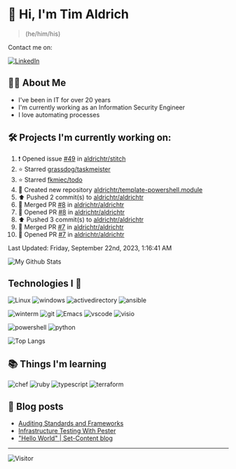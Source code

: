 # 👋 Hi, I'm Tim Aldrich

> (he/him/his)

Contact me on:

<a href="https://www.linkedin.com/in/timothy-r-aldrich/?lipi=urn%3Ali%3Apage%3Ad_flagship3_feed%3BMS0i193dS%2Fi6SvBKYxyEnQ%3D%3D">![LinkedIn](https://img.shields.io/badge/LinkedIn-0077B5?style=for-the-badge&logo=linkedin&logoColor=white)</a>



## 👩‍💻 About Me

- I've been in IT for over 20 years
- I'm currently working as an Information Security Engineer
- I love automating processes

## 🛠️ Projects I'm currently working on:


<!--RECENT_ACTIVITY:start-->
1. ❗️ Opened issue [#49](https://github.com/aldrichtr/stitch/issues/49) in [aldrichtr/stitch](https://github.com/aldrichtr/stitch)<br>
2. ⭐ Starred [grassdog/taskmeister](https://github.com/grassdog/taskmeister)<br>
3. ⭐ Starred [fkmiec/todo](https://github.com/fkmiec/todo)<br>
4. 📔 Created new repository [aldrichtr/template-powershell.module](https://github.com/aldrichtr/template-powershell.module)<br>
5. ⬆️ Pushed 2 commit(s) to [aldrichtr/aldrichtr](https://github.com/aldrichtr/aldrichtr)<br>
6. 🎉 Merged PR [#8](https://github.com/aldrichtr/aldrichtr/pull/8) in [aldrichtr/aldrichtr](https://github.com/aldrichtr/aldrichtr)<br>
7. 💪 Opened PR [#8](https://github.com/aldrichtr/aldrichtr/pull/8) in [aldrichtr/aldrichtr](https://github.com/aldrichtr/aldrichtr)<br>
8. ⬆️ Pushed 3 commit(s) to [aldrichtr/aldrichtr](https://github.com/aldrichtr/aldrichtr)<br>
9. 🎉 Merged PR [#7](https://github.com/aldrichtr/aldrichtr/pull/7) in [aldrichtr/aldrichtr](https://github.com/aldrichtr/aldrichtr)<br>
10. 💪 Opened PR [#7](https://github.com/aldrichtr/aldrichtr/pull/7) in [aldrichtr/aldrichtr](https://github.com/aldrichtr/aldrichtr)<br>
<!--RECENT_ACTIVITY:end-->

<!--RECENT_ACTIVITY:last_update-->
Last Updated: Friday, September 22nd, 2023, 1:16:41 AM
<!--RECENT_ACTIVITY:last_update_end-->


<!--
  Configuration for the Github stats widget:
  https://github.com/anuraghazra/github-readme-stats
-->
![My Github Stats](https://github-readme-stats.vercel.app/api?username=aldrichtr&count_private=true&show=prs_merged,reviews&show_icons=true&theme=onedark)

## Technologies I 💖



<!--
  these urls are helpful in creating these:
  https://simpleicons.org/
  https://github.com/simple-icons/simple-icons/blob/develop/slugs.md
  https://shields.io/category/activity
-->

![Linux](https://img.shields.io/badge/linux-282C34?logo=linux&logoColor=white&style=plastic)
![windows](https://img.shields.io/badge/windows-282C34?logo=windows&style=plastic)
![activedirectory](https://img.shields.io/badge/activedirectory-282C34?logo=microsoft&style=plastic)
![ansible](https://img.shields.io/badge/ansible-282C34?logo=ansible&style=plastic)

![winterm](https://img.shields.io/badge/winterm-282C34?logo=windowsterminal&style=plastic)
![git](https://img.shields.io/badge/git-282C34?logo=git&logoColor=F05032&style=plastic)
![Emacs](https://img.shields.io/badge/gnuemacs-282C34?logo=gnuemacs&logoColor=blueviolet&style=plastic)
![vscode](https://img.shields.io/badge/vscode-282C34?logo=visualstudiocode&style=plastic)
![visio](https://img.shields.io/badge/visio-282C34?logo=microsoftvisio&style=plastic)

![powershell](https://img.shields.io/badge/powershell-282C34?logo=powershell&style=plastic)
![python](https://img.shields.io/badge/python-282C34?logo=python&style=282C34plastic)

![Top Langs](https://github-readme-stats.vercel.app/api/top-langs/?username=aldrichtr&layout=donut-vertical&theme=onedark)

## 📚 Things I'm learning

![chef](https://img.shields.io/badge/chef-282C34?logo=chef&style=plastic)
![ruby](https://img.shields.io/badge/ruby-282C34?logo=ruby&style=plastic)
![typescript](https://img.shields.io/badge/typescript-282C34?logo=typescript&style=plastic)
![terraform](https://img.shields.io/badge/terraform-282C34?logo=terraform&style=plastic)

## 📃 Blog posts

<!-- BLOG-POST-LIST:START -->
- [Auditing Standards and Frameworks](https://aldrichtr.github.io/posts/auditing-standards-and-frameworks/)
- [Infrastructure Testing With Pester](https://aldrichtr.github.io/posts/infrastructure-testing-with-pester/)
- [&quot;Hello World&quot; | Set-Content blog](https://aldrichtr.github.io/posts/my-first-post/)
<!-- BLOG-POST-LIST:END -->

---

![Visitor](https://visitor-badge.laobi.icu/badge?page_id=aldrichtr.aldrichtr)
